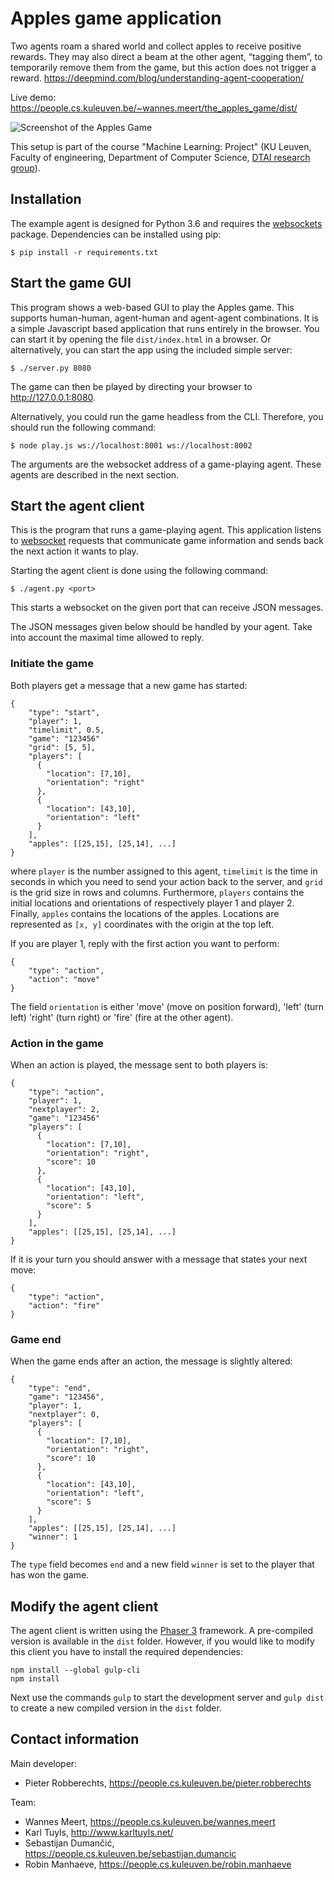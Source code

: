 Apples game application
==========================
Two agents roam a shared world and collect apples to receive positive rewards. They may also direct a beam at the other agent, “tagging them”, to temporarily remove them from the game, but this action does not trigger a reward.
<https://deepmind.com/blog/understanding-agent-cooperation/>

Live demo: https://people.cs.kuleuven.be/~wannes.meert/the_apples_game/dist/

![Screenshot of the Apples Game](https://people.cs.kuleuven.be/wannes.meert/the_apples_game/screenshot.png?v=1)

This setup is part of the course "Machine Learning: Project" (KU Leuven,
Faculty of engineering, Department of Computer Science,
[DTAI research group](https://dtai.cs.kuleuven.be)).


Installation
------------

The example agent is designed for Python 3.6 and requires the
[websockets](https://websockets.readthedocs.io) package. Dependencies can be
installed using pip:

    $ pip install -r requirements.txt


Start the game GUI
------------------

This program shows a web-based GUI to play the Apples
game. This supports human-human, agent-human and agent-agent combinations.
It is a simple Javascript based application that runs entirely in the browser.
You can start it by opening the file `dist/index.html` in a browser.
Or alternatively, you can start the app using the included simple server:

    $ ./server.py 8080

The game can then be played by directing your browser to http://127.0.0.1:8080.

Alternatively, you could run the game headless from the CLI. Therefore,
you should run the following command:

    $ node play.js ws://localhost:8001 ws://localhost:8002

The arguments are the websocket address of a game-playing agent. These agents
are described in the next section.

Start the agent client
----------------------

This is the program that runs a game-playing agent. This application listens
to [websocket](https://developer.mozilla.org/en-US/docs/Web/API/WebSockets_API)
requests that communicate game information and sends back the next action it
wants to play.

Starting the agent client is done using the following command:

    $ ./agent.py <port>

This starts a websocket on the given port that can receive JSON messages.

The JSON messages given below should be handled by your agent.
Take into account the maximal time allowed to reply.

### Initiate the game

Both players get a message that a new game has started:

    {
        "type": "start",
        "player": 1,
        "timelimit", 0.5,
        "game": "123456"
        "grid": [5, 5],
        "players": [
          {
            "location": [7,10],
            "orientation": "right"
          },
          {
            "location": [43,10],
            "orientation": "left"
          }
        ],
        "apples": [[25,15], [25,14], ...]
    }

where `player` is the number assigned to this agent, `timelimit` is the
time in seconds in which you need to send your action back to the server,
and `grid` is the grid size in rows and columns. Furthermore, `players`
contains the initial locations and orientations of respectively player 1
and player 2. Finally, `apples` contains the locations of the apples. Locations
are represented as `[x, y]` coordinates with the origin at the top left.

If you are player 1, reply with the first action you want to perform:

    {
        "type": "action",
        "action": "move"
    }

The field `orientation` is either 'move' (move on position forward), 'left' (turn left)
'right' (turn right) or 'fire' (fire at the other agent).


### Action in the game

When an action is played, the message sent to both players is:

    {
        "type": "action",
        "player": 1,
        "nextplayer": 2,
        "game": "123456"
        "players": [
          {
            "location": [7,10],
            "orientation": "right",
            "score": 10
          },
          {
            "location": [43,10],
            "orientation": "left",
            "score": 5
          }
        ],
        "apples": [[25,15], [25,14], ...]
    }


If it is your turn you should answer with a message that states your next
move:

    {
        "type": "action",
        "action": "fire"
    }


### Game end

When the game ends after an action, the message is slightly altered:

    {
        "type": "end",
        "game": "123456",
        "player": 1,
        "nextplayer": 0,
        "players": [
          {
            "location": [7,10],
            "orientation": "right",
            "score": 10
          },
          {
            "location": [43,10],
            "orientation": "left",
            "score": 5
          }
        ],
        "apples": [[25,15], [25,14], ...]
        "winner": 1
    }

The `type` field becomes `end` and a new field `winner` is set to the player
that has won the game.

Modify the agent client
-----------------------

The agent client is written using the [Phaser 3](https://phaser.io/phaser3) framework. A pre-compiled version is available in the `dist` folder. However, if you would like to modify this client you have to install the required dependencies:

```
npm install --global gulp-cli
npm install
```

Next use the commands `gulp` to start the development server and `gulp dist` to create a new compiled version in the `dist` folder. 


Contact information
-------------------

Main developer:

- Pieter Robberechts,  https://people.cs.kuleuven.be/pieter.robberechts

Team:

- Wannes Meert, https://people.cs.kuleuven.be/wannes.meert
- Karl Tuyls, http://www.karltuyls.net/
- Sebastijan Dumančić, https://people.cs.kuleuven.be/sebastijan.dumancic
- Robin Manhaeve,  https://people.cs.kuleuven.be/robin.manhaeve

